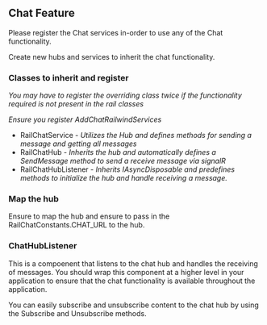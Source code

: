 ﻿## Chat Feature
Please register the Chat services in-order to use any of the Chat functionality.

Create new hubs and services to inherit the chat functionality.

### Classes to inherit and register
_You may have to register the overriding class twice if the functionality required is not present in the rail classes_

_Ensure you register AddChatRailwindServices_

- RailChatService - _Utilizes the Hub and defines methods for sending a message and getting all messages_
- RailChatHub - _Inherits the hub and automatically defines a SendMessage method to send a receive message via signalR_
- RailChatHubListener - _Inherits IAsyncDisposable and predefines methods to initialize the hub and handle receiving a message._

### Map the hub
Ensure to map the hub and ensure to pass in the RailChatConstants.CHAT_URL to the hub. 

### ChatHubListener
This is a compoenent that listens to the chat hub and handles the receiving of messages.
You should wrap this component at a higher level in your application to ensure that the chat functionality is available throughout the application.

You can easily subscribe and unsubscribe content to the chat hub by using the Subscribe and Unsubscribe methods.